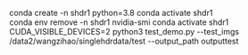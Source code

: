 conda create -n shdr1 python=3.8
conda activate shdr1  
 conda env remove -n shdr1
 nvidia-smi
conda activate shdr1
 CUDA_VISIBLE_DEVICES=2 python3 test_demo.py --test_imgs /data2/wangzihao/singlehdrdata/test --output_path outputtest